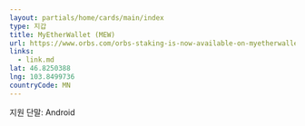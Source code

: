 ```yaml
---
layout: partials/home/cards/main/index
type: 지갑
title: MyEtherWallet (MEW)
url: https://www.orbs.com/orbs-staking-is-now-available-on-myetherwallet-mobile-app/
links:
  - link.md
lat: 46.8250388
lng: 103.8499736
countryCode: MN
---
```


지원 단말: Android
